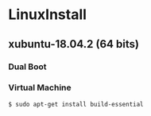 # LinuxInstall
## xubuntu-18.04.2 (64 bits)

### Dual Boot
### Virtual Machine

```
$ sudo apt-get install build-essential